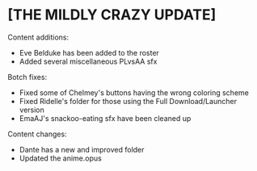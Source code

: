 # [THE MILDLY CRAZY UPDATE]

Content additions:
   * Eve Belduke has been added to the roster
   * Added several miscellaneous PLvsAA sfx

Botch fixes:
   * Fixed some of Chelmey's buttons having the wrong coloring scheme
   * Fixed Ridelle's folder for those using the Full Download/Launcher version
   * EmaAJ's snackoo-eating sfx have been cleaned up

Content changes:
   * Dante has a new and improved folder
   * Updated the anime.opus


